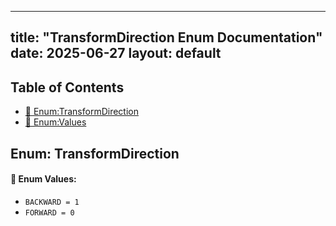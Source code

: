 <!-- Formatted by A³BS formatter.py -->
<!-- Generated by A³BS document.py -->
---
title: "TransformDirection Enum Documentation"
date: 2025-06-27
layout: default
---

## Table of Contents
- [🔧 Enum:TransformDirection](#enum-transformdirection)
- [🔧 Enum:Values](#enum-values)
## Enum: TransformDirection
#### 📝 Enum Values:
<a name="enum-values"></a>
  - `BACKWARD = 1`
  - `FORWARD = 0`